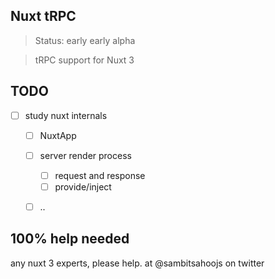 ## Nuxt tRPC

> Status: early early alpha

> tRPC support for Nuxt 3

## TODO
- [ ] study nuxt internals
  - [ ] NuxtApp
  - [ ] server render process
    - [ ] request and response
    - [ ] provide/inject
  - [ ] ..


## 100% help needed
any nuxt 3 experts, please help. at @sambitsahoojs on twitter